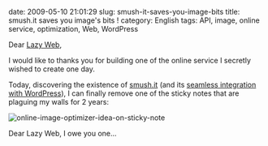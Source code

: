 date: 2009-05-10 21:01:29
slug: smush-it-saves-you-image-bits
title: smush.it saves you image's bits !
category: English
tags: API, image, online service, optimization, Web, WordPress

Dear [Lazy Web](http://wikipedia.org/wiki/LazyWeb),

I would like to thanks you for building one of the online service I secretly wished to create one day.

Today, discovering the existence of [smush.it](http://smush.it) (and its [seamless integration with WordPress](http://wordpress.org/extend/plugins/wp-smushit/)), I can finally remove one of the sticky notes that are plaguing my walls for 2 years:

![online-image-optimizer-idea-on-sticky-note](/static/uploads/2009/05/online-image-optimizer-idea-on-sticky-note.jpg)

Dear Lazy Web, I owe you one...
